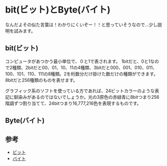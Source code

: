 # bit(ビット)とByte(バイト)

なんだよその似た言葉は！わかりにくいぞー！！と思っていそうなので…少し説明を試みます。

## bit(ビット)

コンピュータがあつかう最小単位で、０と1で表されます。
1bitだと、0と1なので2種類、2bitだと00、01、10、11の4種類、3bitだと000、001、010、011、100、101、110、111の8種類。2を桁数分だけ掛けた数だけの種類ができます。8bitだと256種類のものを表せます。

グラフィック系のソフトを使っている方であれば、24ビットカラーのような表記に馴染みがあるのではないでしょうか。光の3原色の赤緑青に8bitつまり256階調ずつ割り当てて、24bitつまり16,777,216色を表現するものです。

## Byte(バイト)



## 参考

- [ビット](https://ja.wikipedia.org/wiki/%E3%83%93%E3%83%83%E3%83%88)
- [バイト](https://ja.wikipedia.org/wiki/%E3%83%90%E3%82%A4%E3%83%88_(%E6%83%85%E5%A0%B1))
